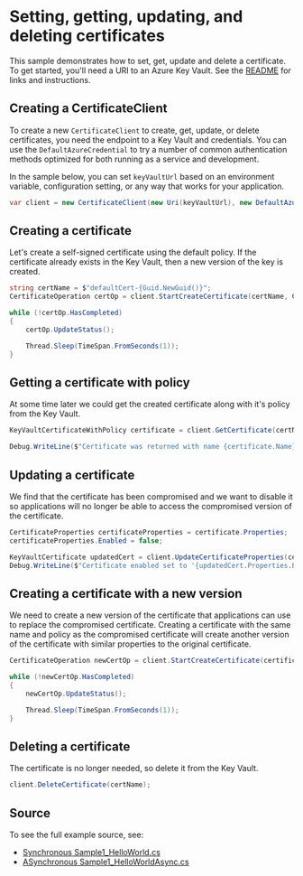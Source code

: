 # Setting, getting, updating, and deleting certificates

This sample demonstrates how to set, get, update and delete a certificate.
To get started, you'll need a URI to an Azure Key Vault. See the [README](../README.md) for links and instructions.

## Creating a CertificateClient

To create a new `CertificateClient` to create, get, update, or delete certificates, you need the endpoint to a Key Vault and credentials.
You can use the `DefaultAzureCredential` to try a number of common authentication methods optimized for both running as a service and development.

In the sample below, you can set `keyVaultUrl` based on an environment variable, configuration setting, or any way that works for your application.

```C# Snippet:CertificatesSample1CertificateClient
var client = new CertificateClient(new Uri(keyVaultUrl), new DefaultAzureCredential());
```

## Creating a certificate

Let's create a self-signed certificate using the default policy.
If the certificate already exists in the Key Vault, then a new version of the key is created.

```C# Snippet:CertificatesSample1CreateCertificate
string certName = $"defaultCert-{Guid.NewGuid()}";
CertificateOperation certOp = client.StartCreateCertificate(certName, CertificatePolicy.Default);

while (!certOp.HasCompleted)
{
    certOp.UpdateStatus();

    Thread.Sleep(TimeSpan.FromSeconds(1));
}
```

## Getting a certificate with policy

At some time later we could get the created certificate along with it's policy from the Key Vault.

```C# Snippet:CertificatesSample1GetCertificateWithPolicy
KeyVaultCertificateWithPolicy certificate = client.GetCertificate(certName);

Debug.WriteLine($"Certificate was returned with name {certificate.Name} which expires {certificate.Properties.ExpiresOn}");
```

## Updating a certificate

We find that the certificate has been compromised and we want to disable it so applications will no longer be able to access the compromised version of the certificate.

```C# Snippet:CertificatesSample1UpdateCertificate
CertificateProperties certificateProperties = certificate.Properties;
certificateProperties.Enabled = false;

KeyVaultCertificate updatedCert = client.UpdateCertificateProperties(certificateProperties);
Debug.WriteLine($"Certificate enabled set to '{updatedCert.Properties.Enabled}'");
```

## Creating a certificate with a new version

We need to create a new version of the certificate that applications can use to replace the compromised certificate.
Creating a certificate with the same name and policy as the compromised certificate will create another version of the certificate with similar properties to the original certificate.

```C# Snippet:CertificatesSample1CreateCertificateWithNewVersion
CertificateOperation newCertOp = client.StartCreateCertificate(certificate.Name, certificate.Policy);

while (!newCertOp.HasCompleted)
{
    newCertOp.UpdateStatus();

    Thread.Sleep(TimeSpan.FromSeconds(1));
}
```

## Deleting a certificate

The certificate is no longer needed, so delete it from the Key Vault.

```C# Snippet:CertificatesSample1DeleteCertificate
client.DeleteCertificate(certName);
```

## Source

To see the full example source, see:

* [Synchronous Sample1_HelloWorld.cs](../tests/samples/Sample1_HelloWorld.cs)
* [ASynchronous Sample1_HelloWorldAsync.cs](../tests/samples/Sample1_HelloWorldAsync.cs)






